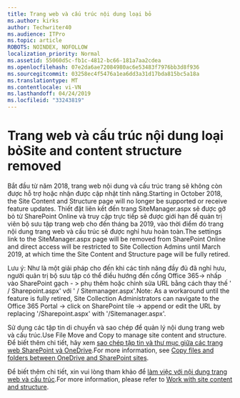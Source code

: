 ```yaml
---
title: Trang web và cấu trúc nội dung loại bỏ
ms.author: kirks
author: Techwriter40
ms.audience: ITPro
ms.topic: article
ROBOTS: NOINDEX, NOFOLLOW
localization_priority: Normal
ms.assetid: 55060d5c-fb1c-4812-bc66-181a7aa2cdea
ms.openlocfilehash: 07e2da6ae72084980ac6e53483f7976bb3d8f936
ms.sourcegitcommit: 03258ec4f5476a1ea6dd3a31d17bda815bc5a18a
ms.translationtype: MT
ms.contentlocale: vi-VN
ms.lasthandoff: 04/24/2019
ms.locfileid: "33243819"
---
```

# <a name="site-and-content-structure-removed"></a><span data-ttu-id="f7f3b-102">Trang web và cấu trúc nội dung loại bỏ</span><span class="sxs-lookup"><span data-stu-id="f7f3b-102">Site and content structure removed</span></span>

<span data-ttu-id="f7f3b-103">Bắt đầu từ năm 2018, trang web nội dung và cấu trúc trang sẽ không còn được hỗ trợ hoặc nhận được cập nhật tính năng.</span><span class="sxs-lookup"><span data-stu-id="f7f3b-103">Starting in October 2018, the Site Content and Structure page will no longer be supported or receive feature updates.</span></span> <span data-ttu-id="f7f3b-104">Thiết đặt liên kết đến trang SiteManager.aspx sẽ được gỡ bỏ từ SharePoint Online và truy cập trực tiếp sẽ được giới hạn để quản trị viên bộ sưu tập trang web cho đến tháng ba 2019, vào thời điểm đó trang nội dung trang web và cấu trúc sẽ được nghỉ hưu hoàn toàn.</span><span class="sxs-lookup"><span data-stu-id="f7f3b-104">The settings link to the SiteManager.aspx page will be removed from SharePoint Online and direct access will be restricted to Site Collection Admins until March 2019, at which time the Site Content and Structure page will be fully retired.</span></span> 

<span data-ttu-id="f7f3b-105">Lưu ý: Như là một giải pháp cho đến khi các tính năng đầy đủ đã nghỉ hưu, người quản trị bộ sưu tập có thể điều hướng đến cổng Office 365-> nhấp vào SharePoint gạch - > phụ thêm hoặc chỉnh sửa URL bằng cách thay thế ' / Sharepoint.aspx' với ' / Sitemanager.aspx'.</span><span class="sxs-lookup"><span data-stu-id="f7f3b-105">Note: As a workaround until the feature is fully retired, Site Collection Administrators can navigate to the Office 365 Portal -> click on SharePoint tile -> append or edit the URL by replacing '/Sharepoint.aspx' with '/Sitemanager.aspx'.</span></span> 


<span data-ttu-id="f7f3b-106">Sử dụng các tập tin di chuyển và sao chép để quản lý nội dung trang web và cấu trúc.</span><span class="sxs-lookup"><span data-stu-id="f7f3b-106">Use File Move and Copy to manage site content and structure.</span></span> <span data-ttu-id="f7f3b-107">Để biết thêm chi tiết, hãy xem [sao chép tập tin và thư mục giữa các trang web SharePoint và OneDrive](https://support.office.com/en-us/article/copy-files-and-folders-between-onedrive-and-sharepoint-sites-67a6323e-7fd4-4254-99a8-35613492a82f).</span><span class="sxs-lookup"><span data-stu-id="f7f3b-107">For more information, see [Copy files and folders between OneDrive and SharePoint sites](https://support.office.com/en-us/article/copy-files-and-folders-between-onedrive-and-sharepoint-sites-67a6323e-7fd4-4254-99a8-35613492a82f).</span></span> 

<span data-ttu-id="f7f3b-108">Để biết thêm chi tiết, xin vui lòng tham khảo để [làm việc với nội dung trang web và cấu trúc](https://support.office.com/en-us/article/Work-with-site-content-and-structure-30fcaad9-02b1-4347-8b03-e1ccc5a4c19f).</span><span class="sxs-lookup"><span data-stu-id="f7f3b-108">For more information, please refer to [Work with site content and structure](https://support.office.com/en-us/article/Work-with-site-content-and-structure-30fcaad9-02b1-4347-8b03-e1ccc5a4c19f).</span></span>
